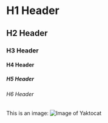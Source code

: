 # H1 Header
## H2 Header
### H3 Header
#### H4 Header
##### H5 Header
###### H6 Header

This is an image:
![Image of Yaktocat](https://octodex.github.com/images/yaktocat.png)
